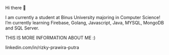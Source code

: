 Hi there 👋

I am currently a student at Binus University majoring in Computer Science!
I’m currently learning Firebase, Golang, Javascript, Java, MYSQL, MongoDB and SQL Server.

THIS IS MORE INFORMATION ABOUT ME :)

linkedin.com/in/rizky-prawira-putra
